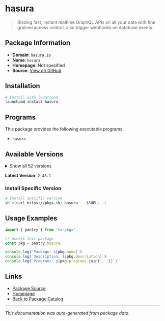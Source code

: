 # hasura

> Blazing fast, instant realtime GraphQL APIs on all your data with fine grained access control, also trigger webhooks on database events.

## Package Information

- **Domain**: `hasura.io`
- **Name**: `hasura`
- **Homepage**: Not specified
- **Source**: [View on GitHub](https://github.com/pkgxdev/pantry/tree/main/projects/hasura.io/package.yml)

## Installation

```bash
# Install with launchpad
launchpad install hasura
```

## Programs

This package provides the following executable programs:

- `hasura`

## Available Versions

<details>
<summary>Show all 52 versions</summary>

- `2.48.1`, `2.48.0`, `2.47.0`, `2.46.0`, `2.45.3`
- `2.45.2`, `2.45.1`, `2.45.0`, `2.44.1`, `2.44.0`
- `2.43.0`, `2.42.0`, `2.41.0`, `2.40.3`, `2.40.2`
- `2.40.1`, `2.40.0`, `2.39.2`, `2.39.1`, `2.39.0`
- `2.38.1`, `2.38.0`, `2.37.1`, `2.37.0`, `2.36.12`
- `2.36.10`, `2.36.9`, `2.36.8`, `2.36.7`, `2.36.6`
- `2.36.5`, `2.36.4`, `2.36.3`, `2.36.2`, `2.36.1`
- `2.36.0`, `2.35.2`, `2.35.1`, `2.35.0`, `2.34.0`
- `2.33.4`, `2.33.3`, `2.33.2`, `2.33.1`, `2.33.0`
- `2.32.1`, `2.32.0`, `2.31.0`, `2.11.13`, `2.11.12`
- `2.11.11`, `2.11.10`

</details>

**Latest Version**: `2.48.1`

### Install Specific Version

```bash
# Install specific version
sh <(curl https://pkgx.sh) hasura -- $SHELL -i
```

## Usage Examples

```typescript
import { pantry } from 'ts-pkgx'

// Access this package
const pkg = pantry.hasura

console.log(`Package: ${pkg.name}`)
console.log(`Description: ${pkg.description}`)
console.log(`Programs: ${pkg.programs.join(', ')}`)
```

## Links

- [Package Source](https://github.com/pkgxdev/pantry/tree/main/projects/hasura.io/package.yml)
- [Homepage](#)
- [Back to Package Catalog](../../package-catalog.md)

---

*This documentation was auto-generated from package data.*
